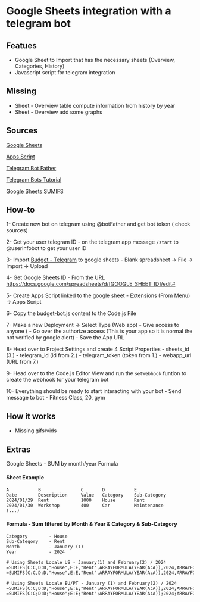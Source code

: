 # Google Sheets integration with a telegram bot

## Featues
- Google Sheet to Import that has the necessary sheets (Overview, Categories, History)
- Javascript script for telegram integration

## Missing
- Sheet - Overview table compute information from history by year
- Sheet - Overview add some graphs

## Sources
[Google Sheets](https://docs.google.com/spreadsheets/)

[Apps Script](https://script.google.com/)

[Telegram Bot Father](https://core.telegram.org/bots/#how-do-i-create-a-bot)

[Telegram Bots Tutorial](https://core.telegram.org/bots/tutorial)

[Google Sheets SUMIFS](https://support.google.com/docs/answer/3238496?hl=en)


## How-to

1- Create new bot on telegram using @botFather and get bot token ( check sources)

2- Get your user telegram ID
    - on the telegram app message `/start` to @userinfobot to get your user ID

3- Import [Budget - Telegram](telegram-bot-budget.ods) to google sheets
    - Blank spreadsheet -> File -> Import -> Upload

4- Get Google Sheets ID
    - From the URL https://docs.google.com/spreadsheets/d/[GOOGLE_SHEET_ID]/edit#

5- Create Apps Script linked to the google sheet
    - Extensions (From Menu) -> Apps Script

6- Copy the [budget-bot.js](budget-bot.js) content to the Code.js File

7- Make a new Deployment -> Select Type (Web app)
    - Give access to anyone (
    - Go over the authorize access (This is your app so it is normal the not verified by google alert)
    - Save the App URL

8- Head over to Project Settings and create 4 Script Properties
    - sheets_id (3.)
    - telegram_id (id from 2.)
    - telegram_token (token from 1.)
    - webapp_url (URL from 7.)

9- Head over to the Code.js Editor View and run the `setWebhook` funtion to create the webhook for your telegram bot

10- Everything should be ready to start interacting with your bot
    - Send message to bot
        - Fitness Class, 20, gym

## How it works
- Missing gifs/vids


## Extras
Google Sheets - SUM by month/year Formula

#### Sheet Example
```
A           B               C       D           E
Date        Description     Value   Category    Sub-Category
2024/01/29  Rent            1000    House       Rent
2024/01/30  Workshop        400     Car         Maintenance
(...)
```
#### Formula - Sum filtered by Month & Year & Category & Sub-Category
```
Category        - House
Sub-Category    - Rent
Month           - January (1)
Year            - 2024

# Using Sheets Locale US - January(1) and February(2) / 2024
=SUMIFS(C:C,D:D,"House",E:E,"Rent",ARRAYFORMULA(YEAR(A:A)),2024,ARRAYFORMULA(MONTH(A:A)),1)
=SUMIFS(C:C,D:D,"House",E:E,"Rent",ARRAYFORMULA(YEAR(A:A)),2024,ARRAYFORMULA(MONTH(A:A)),2)

# Using Sheets Locale EU/PT - January (1) and February(2) / 2024
=SUMIFS(C:C;D:D;"House";E:E;"Rent";ARRAYFORMULA(YEAR(A:A));2024;ARRAYFORMULA(MONTH(A:A));1)
=SUMIFS(C:C;D:D;"House";E:E;"Rent";ARRAYFORMULA(YEAR(A:A));2024;ARRAYFORMULA(MONTH(A:A));2)
```
